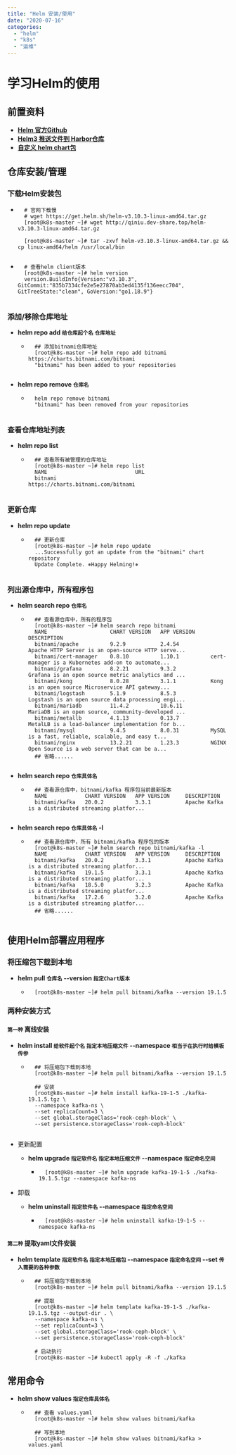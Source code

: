 ```yaml
---
title: "Helm 安装/使用"
date: "2020-07-16"
categories: 
  - "helm"
  - "k8s"
  - "运维"
---
```


# 学习Helm的使用

## 前置资料

- **[Helm 官方Github](https://github.com/helm/helm "Helm 官方Github")**
- **[Helm3 推送文件到 Harbor仓库](http://www.dev-share.top/2020/09/14/helm3-%e6%8e%a8%e9%80%81%e6%96%87%e4%bb%b6%e5%88%b0-harbor%e4%bb%93%e5%ba%93/ "Helm3 推送文件到 Harbor仓库")**
- **[自定义 helm chart包](http://www.dev-share.top/2021/06/11/%e8%87%aa%e5%ae%9a%e4%b9%89-helm-chart%e5%8c%85/ "自定义 helm chart包")**

## 仓库安装/管理

### 下载Helm安装包

- ```shell
    # 官网下载慢
    # wget https://get.helm.sh/helm-v3.10.3-linux-amd64.tar.gz
    [root@k8s-master ~]# wget http://qiniu.dev-share.top/helm-v3.10.3-linux-amd64.tar.gz
    
    [root@k8s-master ~]# tar -zxvf helm-v3.10.3-linux-amd64.tar.gz && cp linux-amd64/helm /usr/local/bin
    
    ```
    
- ```shell
    # 查看helm client版本
    [root@k8s-master ~]# helm version
    version.BuildInfo{Version:"v3.10.3", GitCommit:"835b7334cfe2e5e27870ab3ed4135f136eecc704", GitTreeState:"clean", GoVersion:"go1.18.9"}
    
    ```
    

### 添加/移除仓库地址

- **helm repo add `给仓库起个名` `仓库地址`**
    
    - ```shell
        ## 添加bitnami仓库地址
        [root@k8s-master ~]# helm repo add bitnami https://charts.bitnami.com/bitnami
        "bitnami" has been added to your repositories
        
        ```
        
- **helm repo remove `仓库名`**
    
    - ```shell
        helm repo remove bitnami
        "bitnami" has been removed from your repositories
        
        ```
        

### 查看仓库地址列表

- **helm repo list**
    
    - ```shell
        ## 查看所有被管理的仓库地址
        [root@k8s-master ~]# helm repo list
        NAME                            URL
        bitnami                         https://charts.bitnami.com/bitnami
        
        ```
        

### 更新仓库

- **helm repo update**
    
    - ```shell
        ## 更新仓库
        [root@k8s-master ~]# helm repo update
        ...Successfully got an update from the "bitnami" chart repository
        Update Complete. ⎈Happy Helming!⎈
        
        ```
        

### 列出源仓库中，所有程序包

- **helm search repo `仓库名`**
    
    - ```shell
        ## 查看源仓库中，所有的程序包
        [root@k8s-master ~]# helm search repo bitnami
        NAME                    CHART VERSION   APP VERSION     DESCRIPTION
        bitnami/apache          9.2.9           2.4.54          Apache HTTP Server is an open-source HTTP serve...
        bitnami/cert-manager    0.8.10          1.10.1          cert-manager is a Kubernetes add-on to automate...
        bitnami/grafana         8.2.21          9.3.2           Grafana is an open source metric analytics and ...
        bitnami/kong            8.0.28          3.1.1           Kong is an open source Microservice API gateway...
        bitnami/logstash        5.1.9           8.5.3           Logstash is an open source data processing engi...
        bitnami/mariadb         11.4.2          10.6.11         MariaDB is an open source, community-developed ...
        bitnami/metallb         4.1.13          0.13.7          MetalLB is a load-balancer implementation for b...
        bitnami/mysql           9.4.5           8.0.31          MySQL is a fast, reliable, scalable, and easy t...
        bitnami/nginx           13.2.21         1.23.3          NGINX Open Source is a web server that can be a...
        ## 省略......
        
        ```
        
- **helm search repo `仓库具体名`**
    
    - ```shell
        ## 查看源仓库中，bitnami/kafka 程序包当前最新版本
        NAME            CHART VERSION   APP VERSION     DESCRIPTION
        bitnami/kafka   20.0.2          3.3.1           Apache Kafka is a distributed streaming platfor...
        
        ```
        
- **helm search repo `仓库具体名` -l**
    
    - ```shell
        ## 查看源仓库中，所有 bitnami/kafka 程序包的版本
        [root@k8s-master ~]# helm search repo bitnami/kafka -l
        NAME            CHART VERSION   APP VERSION     DESCRIPTION
        bitnami/kafka   20.0.2          3.3.1           Apache Kafka is a distributed streaming platfor...
        bitnami/kafka   19.1.5          3.3.1           Apache Kafka is a distributed streaming platfor...
        bitnami/kafka   18.5.0          3.2.3           Apache Kafka is a distributed streaming platfor...
        bitnami/kafka   17.2.6          3.2.0           Apache Kafka is a distributed streaming platfor...
        ## 省略......
        
        ```
        

## 使用Helm部署应用程序

### 将压缩包下载到本地

- **helm pull `仓库名` --version `指定Chart版本`**
    
    - ```shell
        [root@k8s-master ~]# helm pull bitnami/kafka --version 19.1.5
        ```
        

### 两种安装方式

#### **`第一种`** 离线安装

- **helm install `给软件起个名` `指定本地压缩文件` --namespace `相当于在执行时给模板传参`**
    
    - ```shell
        ## 将压缩包下载到本地
        [root@k8s-master ~]# helm pull bitnami/kafka --version 19.1.5
        
        ## 安装
        [root@k8s-master ~]# helm install kafka-19-1-5 ./kafka-19.1.5.tgz \
        --namespace kafka-ns \
        --set replicaCount=3 \
        --set global.storageClass='rook-ceph-block' \
        --set persistence.storageClass='rook-ceph-block'
        
        ```
        
- 更新配置
    
    - **helm upgrade `指定软件名` `指定本地压缩文件` --namespace `指定命名空间`**
        
        - ```shell
            [root@k8s-master ~]# helm upgrade kafka-19-1-5 ./kafka-19.1.5.tgz --namespace kafka-ns
            ```
            
- 卸载
    
    - **helm uninstall `指定软件名` --namespace `指定命名空间`**
        
        - ```shell
            [root@k8s-master ~]# helm uninstall kafka-19-1-5 --namespace kafka-ns
            ```
            

#### **`第二种`** 提取yaml文件安装

- **helm template `指定软件名` `指定本地压缩包` --namespace `指定命名空间` --set `传入需要的各种参数`**
    
    - ```shell
        ## 将压缩包下载到本地
        [root@k8s-master ~]# helm pull bitnami/kafka --version 19.1.5
        
        ## 提取
        [root@k8s-master ~]# helm template kafka-19-1-5 ./kafka-19.1.5.tgz --output-dir . \
        --namespace kafka-ns \
        --set replicaCount=3 \
        --set global.storageClass='rook-ceph-block' \
        --set persistence.storageClass='rook-ceph-block'
        
        # 启动执行
        [root@k8s-master ~]# kubectl apply -R -f ./kafka
        ```
        

## 常用命令

- **helm show values `指定仓库具体名`**
    
    - ```shell
        ## 查看 values.yaml
        [root@k8s-master ~]# helm show values bitnami/kafka
        
        ## 写到本地
        [root@k8s-master ~]# helm show values bitnami/kafka > values.yaml
        
        ```
